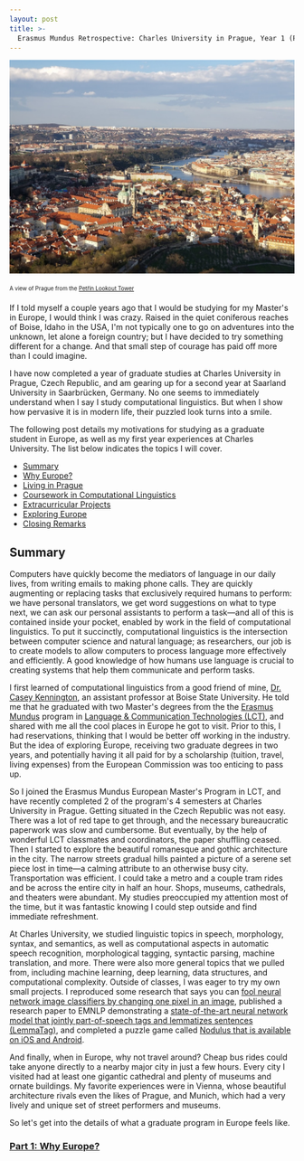 ```yaml
---
layout: post
title: >-
  Erasmus Mundus Retrospective: Charles University in Prague, Year 1 (Part 0)
---
```


![Prague](/public/img/prague-city-aerial.jpg "A view of Prague from the Petřín Lookout Tower")

<sub><sup>A view of Prague from the [Petřín Lookout Tower](https://www.prague.eu/en/object/places/116/petrin-lookout-tower-petrinska-rozhledna)</sup></sub>

If I told myself a couple years ago that I would be studying for my Master's in Europe, I would think I was crazy. Raised in the quiet coniferous reaches of Boise, Idaho in the USA, I'm not typically one to go on adventures into the unknown, let alone a foreign country; but I have decided to try something different for a change. And that small step of courage has paid off more than I could imagine.

I have now completed a year of graduate studies at Charles University in Prague, Czech Republic, and am gearing up for a second year at Saarland University in Saarbrücken, Germany. No one seems to immediately understand when I say I study computational linguistics. But when I show how pervasive it is in modern life, their puzzled look turns into a smile.

The following post details my motivations for studying as a graduate student in Europe, as well as my first year experiences at Charles University. The list below indicates the topics I will cover.

- [Summary](#summary)
- [Why Europe?](2018-09-11-erasmus-why-europe.md)
- [Living in Prague](2018-09-11-erasmus-living-in-prague.md)
- [Coursework in Computational Linguistics](2018-09-11-erasmus-coursework-in-computational-linguistics.md)
- [Extracurricular Projects](2018-09-11-erasmus-extracurricular-projects.md)
- [Exploring Europe](2018-09-11-erasmus-exploring-europe.md)
- [Closing Remarks](2018-09-11-erasmus-mundus-conclusion.md)

## Summary

Computers have quickly become the mediators of language in our daily lives, from writing emails to making phone calls. They are quickly augmenting or replacing tasks that exclusively required humans to perform: we have personal translators, we get word suggestions on what to type next, we can ask our personal assistants to perform a task&mdash;and all of this is contained inside your pocket, enabled by work in the field of computational linguistics. To put it succinctly, computational linguistics is the intersection between computer science and natural language; as researchers, our job is to create models to allow computers to process language more effectively and efficiently. A good knowledge of how humans use language is crucial to creating systems that help them communicate and perform tasks.

I first learned of computational linguistics from a good friend of mine, [Dr. Casey Kennington](https://coen.boisestate.edu/faculty-staff/caseykennington/), an assistant professor at Boise State University. He told me that he graduated with two Master's degrees from the the [Erasmus Mundus](https://ec.europa.eu/programmes/erasmus-plus/opportunities/individuals/students/erasmus-mundus-joint-master-degrees_en) program in [Language & Communication Technologies (LCT)](https://lct-master.org/), and shared with me all the cool places in Europe he got to visit. Prior to this, I had reservations, thinking that I would be better off working in the industry. But the idea of exploring Europe, receiving two graduate degrees in two years, and potentially having it all paid for by a scholarship (tuition, travel, living expenses) from the European Commission was too enticing to pass up.

So I joined the Erasmus Mundus European Master's Program in LCT, and have recently completed 2 of the program's 4 semesters at Charles University in Prague. Getting situated in the Czech Republic was not easy. There was a lot of red tape to get through, and the necessary bureaucratic paperwork was slow and cumbersome. But eventually, by the help of wonderful LCT classmates and coordinators, the paper shuffling ceased. Then I started to explore the beautiful romanesque and gothic architecture in the city. The narrow streets gradual hills painted a picture of a serene set piece lost in time&mdash;a calming attribute to an otherwise busy city. Transportation was efficient. I could take a metro and a couple tram rides and be across the entire city in half an hour. Shops, museums, cathedrals, and theaters were abundant. My studies preoccupied my attention most of the time, but it was fantastic knowing I could step outside and find immediate refreshment.

At Charles University, we studied linguistic topics in speech, morphology, syntax, and semantics, as well as computational aspects in automatic speech recognition, morphological tagging, syntactic parsing, machine translation, and more. There were also more general topics that we pulled from, including machine learning, deep learning, data structures, and computational complexity. Outside of classes, I was eager to try my own small projects. I reproduced some research that says you can [fool neural network image classifiers by changing one pixel in an image](https://github.com/Hyperparticle/one-pixel-attack-keras), published a research paper to EMNLP demonstrating a [state-of-the-art neural network model that jointly part-of-speech tags and lemmatizes sentences (LemmaTag)](https://github.com/Hyperparticle/LemmaTag), and completed a puzzle game called [Nodulus that is available on iOS and Android](https://github.com/Hyperparticle/nodulus).

And finally, when in Europe, why not travel around? Cheap bus rides could take anyone directly to a nearby major city in just a few hours. Every city I visited had at least one gigantic cathedral and plenty of museums and ornate buildings. My favorite experiences were in Vienna, whose beautiful architecture rivals even the likes of Prague, and Munich, which had a very lively and unique set of street performers and museums.

So let's get into the details of what a graduate program in Europe feels like.

### [Part 1: Why Europe?](2018-09-11-erasmus-why-europe.md)
